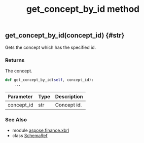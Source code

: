 ﻿---
title: get_concept_by_id method
second_title: Aspose.Finance for Python via .NET API References
description: 
type: docs
weight: 30
url: /python-net/aspose.finance.xbrl/schemaref/get_concept_by_id/
is_root: false
---

## get_concept_by_id(concept_id) {#str}

Gets the concept which has the specified id.

### Returns 


The concept.


```python
def get_concept_by_id(self, concept_id):
    ...
```


| Parameter | Type | Description |
| :- | :- | :- |
| concept_id | str | Concept id. |



### See Also
* module [aspose.finance.xbrl](../../)
* class [SchemaRef](/finance/python-net/aspose.finance.xbrl/schemaref)
